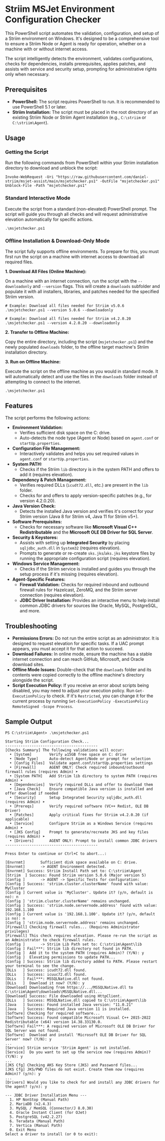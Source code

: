 # Striim MSJet Environment Configuration Checker

This PowerShell script automates the validation, configuration, and setup of a Striim environment on Windows. It's designed to be a comprehensive tool to ensure a Striim Node or Agent is ready for operation, whether on a machine with or without internet access.

The script intelligently detects the environment, validates configurations, checks for dependencies, installs prerequisites, applies patches, and assists with service and security setup, prompting for administrative rights only when necessary.

## Prerequisites

- **PowerShell:** The script requires PowerShell to run. It is recommended to use PowerShell 5.1 or later.
- **Striim Installation:** The script must be placed in the root directory of an existing Striim Node or Striim Agent installation (e.g., `C:\striim` or `C:\striim\Agent`).

## Usage

### Getting the Script

Run the following commands from PowerShell within your Striim installation directory to download and unblock the script:

```
Invoke-WebRequest -Uri "https://raw.githubusercontent.com/daniel-striim/msjet-assist/main/msjetchecker.ps1" -OutFile "msjetchecker.ps1"
Unblock-File -Path "msjetchecker.ps1"
```

### Standard Interactive Mode

Execute the script from a standard (non-elevated) PowerShell prompt. The script will guide you through all checks and will request administrative elevation automatically for specific actions.

```
.\msjetchecker.ps1
```

### Offline Installation & Download-Only Mode

The script fully supports offline environments. To prepare for this, you must first run the script on a machine with internet access to download all required files.

**1. Download All Files (Online Machine):**

On a machine with an internet connection, run the script with the `--downloadonly` and `--version` flags. This will create a `downloads` subfolder and populate it with all installers, libraries, and patches needed for the specified Striim version.

```
# Example: Download all files needed for Striim v5.0.6
.\msjetchecker.ps1 --version 5.0.6 --downloadonly

# Example: Download all files needed for Striim v4.2.0.20
.\msjetchecker.ps1 --version 4.2.0.20 --downloadonly
```

**2. Transfer to Offline Machine:**

Copy the entire directory, including the script (`msjetchecker.ps1`) and the newly populated `downloads` folder, to the offline target machine's Striim installation directory.

**3. Run on Offline Machine:**

Execute the script on the offline machine as you would in standard mode. It will automatically detect and use the files in the `downloads` folder instead of attempting to connect to the internet.

```
.\msjetchecker.ps1
```

## Features

The script performs the following actions:

- **Environment Validation:**
    - Verifies sufficient disk space on the C: drive.
    - Auto-detects the node type (Agent or Node) based on `agent.conf` or `startUp.properties`.
- **Configuration File Management:**
    - Interactively validates and helps you set required values in `agent.conf` or `startUp.properties`.
- **System PATH:**
    - Checks if the Striim `lib` directory is in the system PATH and offers to add it (requires elevation).
- **Dependency & Patch Management:**
    - Verifies required DLLs (`icudt72.dll`, etc.) are present in the `lib` folder.
    - Checks for and offers to apply version-specific patches (e.g., for version 4.2.0.20).
- **Java Version Check:**
    - Detects the installed Java version and verifies it's correct for your Striim version (Java 8 for Striim v4, Java 11 for Striim v5+).
- **Software Prerequisites:**
    - Checks for necessary software like **Microsoft Visual C++ Redistributable** and the **Microsoft OLE DB Driver for SQL Server**.
- **Security & Keystores:**
    - Assists with setting up **Integrated Security** by placing `sqljdbc_auth.dll` in `System32` (requires elevation).
    - Prompts to generate or re-create `sks.jks`/`aks.jks` keystore files by running the appropriate configuration script (requires elevation).
- **Windows Service Management:**
    - Checks if the Striim service is installed and guides you through the setup process if it's missing (requires elevation).
- **Agent-Specific Features:**
    - **Firewall Validation:** Checks for required inbound and outbound firewall rules for Hazelcast, ZeroMQ, and the Striim server connection (requires elevation).
    - **JDBC Driver Installation:** Provides an interactive menu to help install common JDBC drivers for sources like Oracle, MySQL, PostgreSQL, and more.

## Troubleshooting

- **Permissions Errors:** Do not run the entire script as an administrator. It is designed to request elevation for specific tasks. If a UAC prompt appears, you must accept it for that action to succeed.
- **Download Failures:** In online mode, ensure the machine has a stable internet connection and can reach GitHub, Microsoft, and Oracle download sites.
- **Offline Mode Issues:** Double-check that the `downloads` folder and its contents were copied correctly to the offline machine's directory alongside the script.
- **Script Execution Policy:** If you receive an error about scripts being disabled, you may need to adjust your execution policy. Run `Get-ExecutionPolicy` to check. If it's `Restricted`, you can change it for the current process by running `Set-ExecutionPolicy -ExecutionPolicy RemoteSigned -Scope Process`.

## Sample Output

```
PS C:\striim\Agent> .\msjetchecker.ps1

Starting Striim Configuration Check...
------------------------------------------
[Checks Summary] The following validations will occur:
  • [System]        Verify ≥15GB free space on C: drive
  • [Node Type]     Auto-detect Agent/Node or prompt for selection
  • [Config Files]  Validate agent.conf/startUp.properties settings
  • [Firewall]      AGENT ONLY: Check required inbound/outbound firewall rules (requires Admin) ➤
  • [System PATH]   Add Striim lib directory to system PATH (requires Admin) ➤
  • [Dependencies]  Verify required DLLs and offer to download them
  • [Java Check]    Ensure compatible Java version is installed and offer download if needed
  • [Security]      Setup Integrated Security sqljdbc_auth.dll (requires Admin) ➤
  • [Prereqs]       Verify required software (VC++ Redist, OLE DB Driver)
  • [Patches]       Apply critical fixes for Striim v4.2.0.20 (if applicable)
  • [Service]       Configure Striim as a Windows Service (requires Admin) ➤
  • [JKS Config]    Prompt to generate/recreate JKS and key files (requires Admin) ➤
  • [Drivers]       AGENT ONLY: Prompt to install common JDBC drivers
------------------------------------------

Press Enter to continue or Ctrl+C to abort...:

[Envrnmt]       Sufficient disk space available on C: drive.
[Envrnmt]       -> AGENT Environment detected.
[Envrnmt] Success: Striim Install Path set to: C:\striim\Agent
[Striim  ] Success: Found Striim version 5.0.6 (Major version 5)
[Config ]       -> AGENT -> Specific Tests for configuration:
[Config ] Success: 'striim.cluster.clusterName' found with value: MyCluster
[Config ] Current value is 'MyCluster'. Update it? (y/n, default is no): n
[Config ] 'striim.cluster.clusterName' remains unchanged.
[Config ] Success: 'striim.node.servernode.address' found with value: 192.168.1.100
[Config ] Current value is '192.168.1.100'. Update it? (y/n, default is no): n
[Config ] 'striim.node.servernode.address' remains unchanged.
[Firewall] Checking firewall rules... (Requires Administrator privileges)
[Firewall] This check requires elevation. Please re-run the script as an Administrator to check firewall rules.
[Config ]       -> Striim Lib Path set to: C:\striim\Agent\lib
[Config ] Fail***: Striim lib directory not found in PATH.
[Config ]  Add it to the system PATH (requires Admin)? (Y/N): y
[Config ]  Elevating permissions to update PATH...
[Config ] Success: Striim lib directory added to PATH. Please restart your terminal to see the change.
[DLLs   ] Success: icudt72.dll found.
[DLLs   ] Success: icuuc72.dll found.
[DLLs   ] Fail***: MSSQLNative.dll not found.
[DLLs   ]  Download it now? (Y/N): y
[Download] Downloading from https://.../MSSQLNative.dll to C:\striim\Agent\downloads\MSSQLNative.dll...
[Download] Success: File downloaded using HttpClient.
[DLLs   ] Success: MSSQLNative.dll copied to C:\striim\Agent\lib
[Java   ] Success: Found installed Java version: "11.0.21"
[Java   ] Success: Required Java version 11 is installed.
[Softwre] Checking for required software...
[Softwre] Success: Found compatible Microsoft Visual C++ 2015-2022 Redistributable (x64) version 14.38.33130.0.
[Softwre] Fail***: A required version of Microsoft OLE DB Driver for SQL Server was not found.
[Softwre]  Download and install 'Microsoft OLE DB Driver for SQL Server' now? (Y/N): y
...
[Service] Striim service 'Striim Agent' is not installed.
[Service]  Do you want to set up the service now (requires Admin)? (Y/N): y
...
[JKS Cfg] Checking AKS Key Store (JKS) and Password files...
[JKS Cfg] JKS/PWD files do not exist. Create them now (requires Admin)? (y/n): y
...
[Drivers] Would you like to check for and install any JDBC drivers for the agent? (y/n): y

--- JDBC Driver Installation Menu ---
  1. HP NonStop (Manual Path)
  2. MariaDB (v2.4.3)
  3. MySQL / MemSQL (Connector/J 8.0.30)
  4. Oracle Instant Client (for OJet)
  5. PostgreSQL (v42.2.27)
  6. Teradata (Manual Path)
  7. Vertica (Manual Path)
  0. Exit Menu
Select a driver to install (or 0 to exit):
```